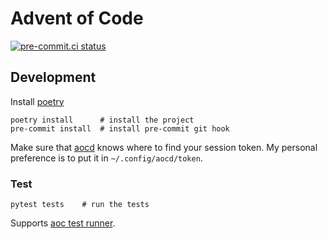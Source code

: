 # Advent of Code

[![pre-commit.ci status](https://results.pre-commit.ci/badge/github/cj81499/advent-of-code/main.svg)](https://results.pre-commit.ci/latest/github/cj81499/advent-of-code/main)

## Development

Install [poetry](https://python-poetry.org/docs/#installation)

```shell
poetry install      # install the project
pre-commit install  # install pre-commit git hook
```

Make sure that [aocd](https://github.com/wimglenn/advent-of-code-data) knows where to find your session token.
My personal preference is to put it in `~/.config/aocd/token`.

### Test

```shell
pytest tests    # run the tests
```

Supports [aoc test runner](https://github.com/wimglenn/advent-of-code-data#verify-your-code-against-multiple-different-inputs).
